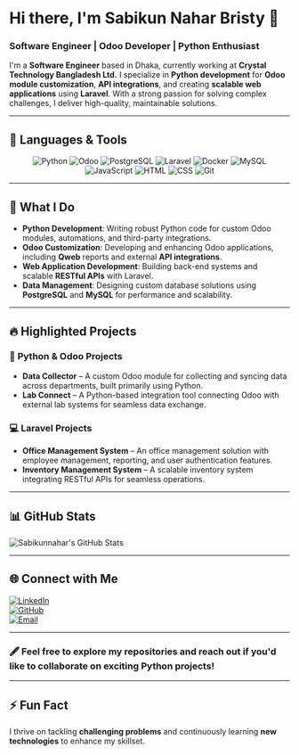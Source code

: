 # Hi there, I'm **Sabikun Nahar Bristy** 👋  
### Software Engineer | Odoo Developer | Python Enthusiast  

I'm a **Software Engineer** based in Dhaka, currently working at **Crystal Technology Bangladesh Ltd.** I specialize in **Python development** for **Odoo module customization**, **API integrations**, and creating **scalable web applications** using **Laravel**. With a strong passion for solving complex challenges, I deliver high-quality, maintainable solutions.  

---

## 🔧️ **Languages & Tools**  

<p align="center">
  <img src="https://img.shields.io/badge/Python-3776AB?style=for-the-badge&logo=python&logoColor=white" alt="Python"/>
  <img src="https://img.shields.io/badge/Odoo-EE0022?style=for-the-badge&logo=odoo&logoColor=white" alt="Odoo"/>
  <img src="https://img.shields.io/badge/PostgreSQL-336791?style=for-the-badge&logo=postgresql&logoColor=white" alt="PostgreSQL"/>
  <img src="https://img.shields.io/badge/Laravel-FF2D20?style=for-the-badge&logo=laravel&logoColor=white" alt="Laravel"/>
  <img src="https://img.shields.io/badge/Docker-2496ED?style=for-the-badge&logo=docker&logoColor=white" alt="Docker"/>
  <img src="https://img.shields.io/badge/MySQL-4479A1?style=for-the-badge&logo=mysql&logoColor=white" alt="MySQL"/>
  <img src="https://img.shields.io/badge/JavaScript-F7DF1E?style=for-the-badge&logo=javascript&logoColor=black" alt="JavaScript"/>
  <img src="https://img.shields.io/badge/HTML-E34F26?style=for-the-badge&logo=html5&logoColor=white" alt="HTML"/>
  <img src="https://img.shields.io/badge/CSS-1572B6?style=for-the-badge&logo=css3&logoColor=white" alt="CSS"/>
  <img src="https://img.shields.io/badge/Git-F05032?style=for-the-badge&logo=git&logoColor=white" alt="Git"/>
</p>

---

## 🔧 **What I Do**  

- **Python Development**: Writing robust Python code for custom Odoo modules, automations, and third-party integrations.  
- **Odoo Customization**: Developing and enhancing Odoo applications, including **Qweb** reports and external **API integrations**.  
- **Web Application Development**: Building back-end systems and scalable **RESTful APIs** with Laravel.  
- **Data Management**: Designing custom database solutions using **PostgreSQL** and **MySQL** for performance and scalability.  

---

## 🔥 **Highlighted Projects**  

### 🐍 **Python & Odoo Projects**  
- **Data Collector** – A custom Odoo module for collecting and syncing data across departments, built primarily using Python.  
- **Lab Connect** – A Python-based integration tool connecting Odoo with external lab systems for seamless data exchange.  

### 💻 **Laravel Projects**  
- **Office Management System** – An office management solution with employee management, reporting, and user authentication features.  
- **Inventory Management System** – A scalable inventory system integrating RESTful APIs for seamless operations.  

---

## 📊 **GitHub Stats**  

![Sabikunnahar's GitHub Stats](https://github-readme-stats.vercel.app/api?username=Sabikunnahar&show_icons=true&theme=radical)  

---

## 🌐 **Connect with Me**  

[![LinkedIn](https://img.shields.io/badge/LinkedIn-blue?style=for-the-badge&logo=linkedin)](https://www.linkedin.com/in/sabikun-nahar-bristy-4579701a1/)  
[![GitHub](https://img.shields.io/badge/GitHub-181717?style=for-the-badge&logo=github&logoColor=white)](https://github.com/Sabikunnahar)  
[![Email](https://img.shields.io/badge/Email-D14836?style=for-the-badge&logo=gmail&logoColor=white)](mailto:sabikunnaharbristy16@gmail.com)  

---

### 🖋️ **Feel free to explore my repositories and reach out if you'd like to collaborate on exciting Python projects!**  

---

## ⚡ **Fun Fact**  
I thrive on tackling **challenging problems** and continuously learning **new technologies** to enhance my skillset.
